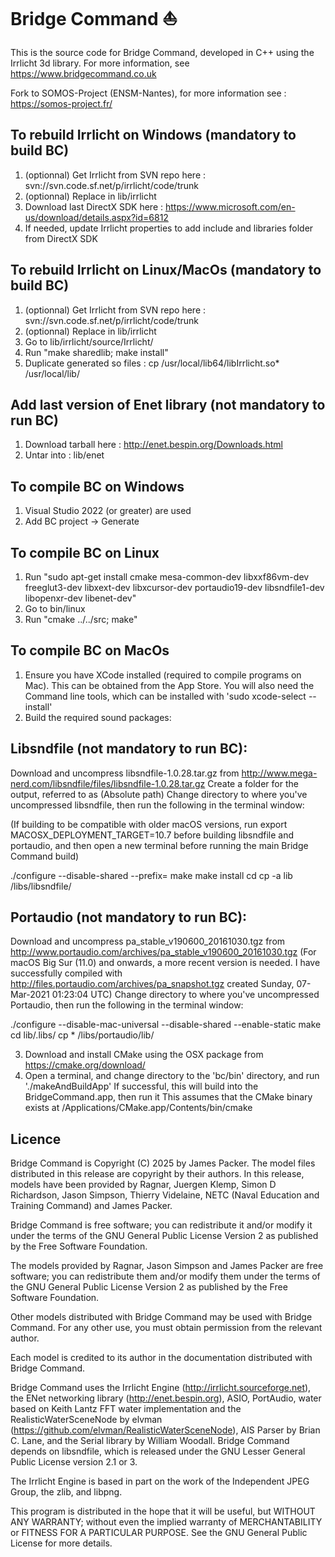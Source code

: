 # Bridge Command ⛵

This is the source code for Bridge Command, developed in C++ using the Irrlicht 3d library.
For more information, see https://www.bridgecommand.co.uk

Fork to SOMOS-Project (ENSM-Nantes), for more information see : https://somos-project.fr/

## To rebuild Irrlicht on Windows (mandatory to build BC)
1) (optionnal) Get Irrlicht from SVN repo here : svn://svn.code.sf.net/p/irrlicht/code/trunk
2) (optionnal) Replace in lib/irrlicht
3) Download last DirectX SDK here : https://www.microsoft.com/en-us/download/details.aspx?id=6812
4) If needed, update Irrlicht properties to add include and libraries folder from DirectX SDK

## To rebuild Irrlicht on Linux/MacOs (mandatory to build BC)
1) (optionnal) Get Irrlicht from SVN repo here : svn://svn.code.sf.net/p/irrlicht/code/trunk
2) (optionnal) Replace in lib/irrlicht
3) Go to lib/irrlicht/source/Irrlicht/ 
4) Run "make sharedlib; make install"
5) Duplicate generated so files : cp /usr/local/lib64/libIrrlicht.so* /usr/local/lib/

## Add last version of Enet library (not mandatory to run BC)
1) Download tarball here : http://enet.bespin.org/Downloads.html
2) Untar into :  lib/enet

## To compile BC on Windows
1) Visual Studio 2022 (or greater) are used
2) Add BC project -> Generate

## To compile BC on Linux
1) Run "sudo apt-get install cmake mesa-common-dev libxxf86vm-dev freeglut3-dev libxext-dev libxcursor-dev portaudio19-dev libsndfile1-dev libopenxr-dev libenet-dev"
2) Go to bin/linux 
3) Run "cmake ../../src; make" 

## To compile BC on MacOs
1) Ensure you have XCode installed (required to compile programs on Mac). This can be obtained from the App Store. You will also need the Command line tools, which can be installed with 'sudo xcode-select --install'
2) Build the required sound packages:

## Libsndfile (not mandatory to run BC):
Download and uncompress libsndfile-1.0.28.tar.gz from http://www.mega-nerd.com/libsndfile/files/libsndfile-1.0.28.tar.gz
Create a folder for the output, referred to as <Somewhere> (Absolute path)
Change directory to where you've uncompressed libsndfile, then run the following in the terminal window:

(If building to be compatible with older macOS versions, run export MACOSX_DEPLOYMENT_TARGET=10.7 before building libsndfile and portaudio, and then open a new terminal before running the main Bridge Command build)

./configure --disable-shared --prefix=<Somewhere>
make
make install
cd <Somewhere>
cp -a lib <BridgeCommandSourceLocation>/libs/libsndfile/

## Portaudio (not mandatory to run BC):
Download and uncompress pa_stable_v190600_20161030.tgz from http://www.portaudio.com/archives/pa_stable_v190600_20161030.tgz
(For macOS Big Sur (11.0) and onwards, a more recent version is needed. 
I have successfully compiled with http://files.portaudio.com/archives/pa_snapshot.tgz created Sunday, 07-Mar-2021 01:23:04 UTC)
Change directory to where you've uncompressed Portaudio, then run the following in the terminal window:

./configure --disable-mac-universal --disable-shared --enable-static
make
cd lib/.libs/
cp * <BridgeCommandSourceLocation>/libs/portaudio/lib/

3) Download and install CMake using the OSX package from https://cmake.org/download/
4) Open a terminal, and change directory to the 'bc/bin' directory, and run './makeAndBuildApp'
If successful, this will build into the BridgeCommand.app, then run it
This assumes that the CMake binary exists at /Applications/CMake.app/Contents/bin/cmake


## Licence
Bridge Command is Copyright (C) 2025 by James Packer. The model files
distributed in this release are copyright by their authors. In this
release, models have been provided by Ragnar, Juergen Klemp, Simon D 
Richardson, Jason Simpson, Thierry Videlaine, NETC (Naval Education 
and Training Command) and James Packer.

Bridge Command is free software; you can redistribute it and/or 
modify it under the terms of the GNU General Public License Version 2
as published by the Free Software Foundation.

The models provided by Ragnar, Jason Simpson and James Packer are 
free software; you can redistribute them and/or modify them under the
terms of the GNU General Public License Version 2 as published by the
Free Software Foundation.

Other models distributed with Bridge Command may be used with Bridge 
Command. For any other use, you must obtain permission from the 
relevant author. 

Each model is credited to its author in the documentation distributed
with Bridge Command.

Bridge Command uses the Irrlicht Engine 
(http://irrlicht.sourceforge.net), the ENet networking library 
(http://enet.bespin.org), ASIO, PortAudio, water based on Keith Lantz
FFT water implementation and the RealisticWaterSceneNode by elvman
(https://github.com/elvman/RealisticWaterSceneNode), AIS Parser by 
Brian C. Lane, and the Serial library by William Woodall. Bridge 
Command depends on libsndfile, which is released under the GNU Lesser
General Public License version 2.1 or 3.

The Irrlicht Engine is based in part on the work of the Independent 
JPEG Group, the zlib, and libpng.

This program is distributed in the hope that it will be useful,
but WITHOUT ANY WARRANTY; without even the implied warranty of
MERCHANTABILITY or FITNESS FOR A PARTICULAR PURPOSE.  See the
GNU General Public License for more details.
